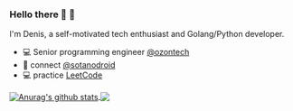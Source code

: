

### Hello there 🤙 👋

I'm Denis, a self-motivated tech enthusiast and Golang/Python developer.


- 💻 Senior programming engineer  <a href=https://github.com/ozontech>@ozontech</a>
- 💬 connect <a href="http://t.me/sotanodroid">@sotanodroid</a>
- 💻 practice <a href="https://leetcode.com/sotanodroid/">LeetCode</a> 


<a href="https://github.com/anuraghazra/github-readme-stats">
  <img align="center" src="https://github-readme-stats.vercel.app/api?username=sotanodroid&show_icons=true&include_all_commits=true&theme=material-palenight" alt="Anurag's github stats" />
</a>
<a href="https://github.com/anuraghazra/github-readme-stats">
  <img align="center" src="https://github-readme-stats.vercel.app/api/top-langs/?username=sotanodroid&layout=compact&theme=material-palenight" />
</a>
